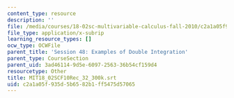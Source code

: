 ```yaml
---
content_type: resource
description: ''
file: /media/courses/18-02sc-multivariable-calculus-fall-2010/c2a1a05f935d5b6582b1ff5475d57065_MIT18_02SCF10Rec_32_300k.vtt
file_type: application/x-subrip
learning_resource_types: []
ocw_type: OCWFile
parent_title: 'Session 48: Examples of Double Integration'
parent_type: CourseSection
parent_uid: 3ad46114-9d5e-6097-2563-36b54cf159d4
resourcetype: Other
title: MIT18_02SCF10Rec_32_300k.srt
uid: c2a1a05f-935d-5b65-82b1-ff5475d57065
---
```

